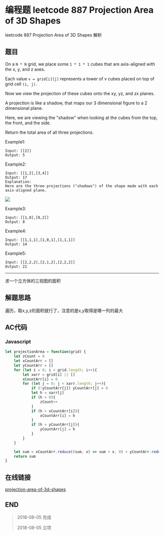 # 编程题 leetcode 887 Projection Area of 3D Shapes

leetcode 887 Projection Area of 3D Shapes 解析

## 题目

On a `N * N` grid, we place some `1 * 1 * 1` cubes that are axis-aligned with the x, y, and z axes.

Each value `v = grid[i][j]` represents a tower of v cubes placed on top of grid cell `(i, j)`.

Now we view the projection of these cubes onto the xy, yz, and zx planes.

A projection is like a shadow, that maps our 3 dimensional figure to a 2 dimensional plane. 

Here, we are viewing the "shadow" when looking at the cubes from the top, the front, and the side.

Return the total area of all three projections.

Example1:
```
Input: [[2]]
Output: 5
```

Example2:
```
Input: [[1,2],[3,4]]
Output: 17
Explanation: 
Here are the three projections ("shadows") of the shape made with each axis-aligned plane.
```
![](https://blog-cdn.chenxiyuan.fun/18-8-5/31724229.jpg)

Example3:
```
Input: [[1,0],[0,2]]
Output: 8
```

Example4:
```
Input: [[1,1,1],[1,0,1],[1,1,1]]
Output: 14
```

Example5:
```
Input: [[2,2,2],[2,1,2],[2,2,2]]
Output: 21
```

----

求一个立方体的三视图的面积

## 解题思路

遍历，取x,y,z的面积就行了，注意的是x,y取得是哪一列的最大

## AC代码

### Javascript

``` javascript
let projectionArea = function(grid) {
    let zCount = 0
    let xCountArr = []
    let yCountArr = []
    for (let i = 0; i < grid.length; i++){
        let xarr = grid[i] || []
        xCountArr[i] = 0
        for (let j = 0; j < xarr.length; j++){
            if (!yCountArr[j]) yCountArr[j] = 0
            let h = xarr[j]
            if (h > 0){
                zCount++
            }
            if (h > xCountArr[i]){
                xCountArr[i] = h
            }
            if (h > yCountArr[j]){
                yCountArr[j] = h
            }
        }
    }

    let sum = xCountArr.reduce((sum, x) => sum + x, 0) + yCountArr.reduce((sum, y) => sum + y, 0) + zCount
    return sum
}
```
## 在线链接

[projection-area-of-3d-shapes](https://leetcode.com/problems/projection-area-of-3d-shapes)

## END

>   2018-08-05  完成
> 
>   2018-08-05  立项